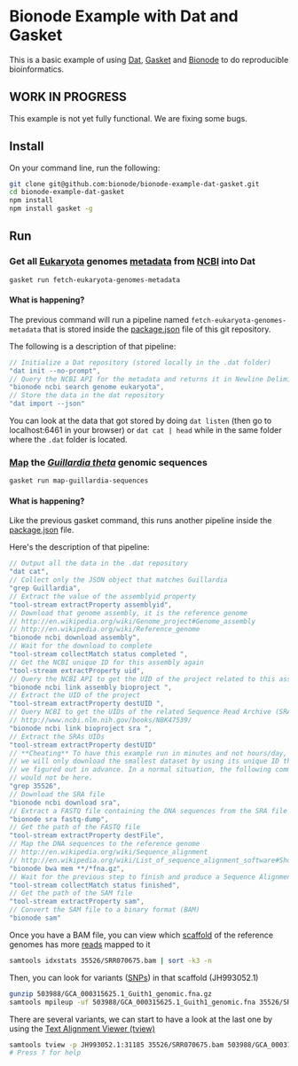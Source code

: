 # Bionode Example with Dat and Gasket
This is a basic example of using [Dat](http://dat-data.com), [Gasket](https://github.com/datproject/gasket) and [Bionode](http://bionode.io) to do reproducible bioinformatics.

## WORK IN PROGRESS
This example is not yet fully functional. We are fixing some bugs.

## Install
On your command line, run the following:
```bash
git clone git@github.com:bionode/bionode-example-dat-gasket.git
cd bionode-example-dat-gasket
npm install
npm install gasket -g
```

## Run
### Get all [Eukaryota](http://en.wikipedia.org/wiki/Eukaryote) genomes [metadata](http://en.wikipedia.org/wiki/Metadata) from [NCBI](http://www.ncbi.nlm.nih.gov) into Dat
```bash
gasket run fetch-eukaryota-genomes-metadata
```
#### What is happening?
The previous command will run a pipeline named ```fetch-eukaryota-genomes-metadata``` that is stored inside the [package.json](https://github.com/bionode/bionode-example-dat-gasket/blob/master/package.json) file of this git repository.

The following is a description of that pipeline:
```javascript
// Initialize a Dat repository (stored locally in the .dat folder)
"dat init --no-prompt",
// Query the NCBI API for the metadata and returns it in Newline Delimited JSON format
"bionode ncbi search genome eukaryota",
// Store the data in the dat repository
"dat import --json"
```

You can look at the data that got stored by doing ```dat listen``` (then go to localhost:6461 in your browser) or ```dat cat | head``` while in the same folder where the ```.dat``` folder is located.

### [Map](http://en.wikipedia.org/wiki/Sequence_alignment) the [*Guillardia theta*](http://en.wikipedia.org/wiki/Guillardia) genomic sequences

```bash
gasket run map-guillardia-sequences
```
#### What is happening?
Like the previous gasket command, this runs another pipeline inside the [package.json](https://github.com/bionode/bionode-example-dat-gasket/blob/master/package.json) file.

Here's the description of that pipeline:

```javascript
// Output all the data in the .dat repository
"dat cat",
// Collect only the JSON object that matches Guillardia
"grep Guillardia",
// Extract the value of the assemblyid property
"tool-stream extractProperty assemblyid",
// Download that genome assembly, it is the reference genome
// http://en.wikipedia.org/wiki/Genome_project#Genome_assembly
// http://en.wikipedia.org/wiki/Reference_genome
"bionode ncbi download assembly",
// Wait for the download to complete
"tool-stream collectMatch status completed ",
// Get the NCBI unique ID for this assembly again
"tool-stream extractProperty uid",
// Query the NCBI API to get the UID of the project related to this assembly
"bionode ncbi link assembly bioproject ",
// Extract the UID of the project
"tool-stream extractProperty destUID ",
// Query NCBI to get the UIDs of the related Sequence Read Archive (SRA) files
// http://www.ncbi.nlm.nih.gov/books/NBK47539/
"bionode ncbi link bioproject sra ",
// Extract the SRAs UIDs
"tool-stream extractProperty destUID"
// **Cheating** To have this example run in minutes and not hours/day,
// we will only download the smallest dataset by using its unique ID that
// we figured out in advance. In a normal situation, the following command
// would not be here.
"grep 35526",
// Download the SRA file
"bionode ncbi download sra",
// Extract a FASTQ file containing the DNA sequences from the SRA file
"bionode sra fastq-dump",
// Get the path of the FASTQ file
"tool-stream extractProperty destFile",
// Map the DNA sequences to the reference genome
// http://en.wikipedia.org/wiki/Sequence_alignment
// http://en.wikipedia.org/wiki/List_of_sequence_alignment_software#Short-Read_Sequence_Alignment
"bionode bwa mem **/*fna.gz",
// Wait for the previous step to finish and produce a Sequence Alignment/Map (SAM) file
"tool-stream collectMatch status finished",
// Get the path of the SAM file
"tool-stream extractProperty sam",
// Convert the SAM file to a binary format (BAM)
"bionode sam"
```

Once you have a BAM file, you can view which [scaffold](http://en.wikipedia.org/wiki/Contig#Sequence_contigs) of the reference genomes has more [reads](http://www.k.u-tokyo.ac.jp/pros-e/person/shinichi_morishita/genome-assembly.jpg) mapped to it
```bash
samtools idxstats 35526/SRR070675.bam | sort -k3 -n
```
Then, you can look for variants ([SNPs](http://en.wikipedia.org/wiki/Single-nucleotide_polymorphism)) in that scaffold (JH993052.1)
```bash
gunzip 503988/GCA_000315625.1_Guith1_genomic.fna.gz
samtools mpileup -uf 503988/GCA_000315625.1_Guith1_genomic.fna 35526/SRR070675.bam | bcftools view -v snps - | grep JH993052.1
```
There are several variants, we can start to have a look at the last one by using the [Text Alignment Viewer (tview)](http://samtools.sourceforge.net/tview.shtml)
```bash
samtools tview -p JH993052.1:31185 35526/SRR070675.bam 503988/GCA_000315625.1_Guith1_genomic.fna
# Press ? for help
```
